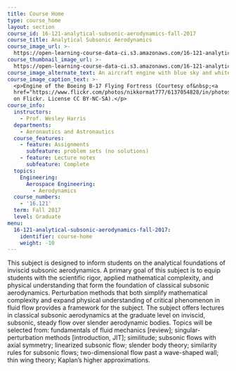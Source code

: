 ```yaml
---
title: Course Home
type: course_home
layout: section
course_id: 16-121-analytical-subsonic-aerodynamics-fall-2017
course_title: Analytical Subsonic Aerodynamics
course_image_url: >-
  https://open-learning-course-data-ci.s3.amazonaws.com/16-121-analytical-subsonic-aerodynamics-fall-2017/f90f8d184d192834954581bd81377a46_16-121f17.jpg
course_thumbnail_image_url: >-
  https://open-learning-course-data-ci.s3.amazonaws.com/16-121-analytical-subsonic-aerodynamics-fall-2017/c505ef3d4ed71ccd979633a287b53ba0_16-121f17-th.jpg
course_image_alternate_text: An aircraft engine with blue sky and white clouds in the background
course_image_caption_text: >-
  <p>Engine of the Boeing B-17 Flying Fortress (Courtesy of&nbsp;<a
  href="https://www.flickr.com/photos/nikkormat777/6137054828/in/photostream/">Emmanuel&nbsp;Marion</a>
  on Flickr. License CC BY-NC-SA).</p>
course_info:
  instructors:
    - Prof. Wesley Harris
  departments:
    - Aeronautics and Astronautics
  course_features:
    - feature: Assignments
      subfeature: problem sets (no solutions)
    - feature: Lecture notes
      subfeature: Complete
  topics:
    Engineering:
      Aerospace Engineering:
        - Aerodynamics
  course_numbers:
    - '16.121'
  term: Fall 2017
  level: Graduate
menu:
  16-121-analytical-subsonic-aerodynamics-fall-2017:
    identifier: course-home
    weight: -10
---
```

This subject is designed to inform students on the analytical foundations of inviscid subsonic aerodynamics. A primary goal of this subject is to equip students with the scientific rigor, applied mathematical complexity, and physical understanding that form the foundation of classical subsonic aerodynamics. Perturbation methods that both simplify mathematical complexity and expand physical understanding of critical phenomenon in fluid flow provides a framework for the subject. The subject offers lectures in classical subsonic aerodynamics at the graduate level on inviscid, subsonic, steady flow over slender aerodynamic bodies. Topics will be selected from: fundamentals of fluid mechanics \[review\]; singular-perturbation methods \[introduction, JIT\]; similitude; subsonic flows with axial symmetry; linearized subsonic flow; slender body theory; similarity rules for subsonic flows; two-dimensional flow past a wave-shaped wall; thin wing theory; Kaplan’s higher approximations.

